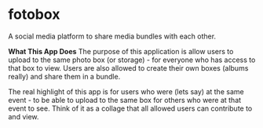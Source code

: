 # fotobox
A social media platform to share media bundles with each other.

**What This App Does**
The purpose of this application is allow users to upload to the same photo box (or storage) - for everyone who has access to that box to view. 
Users are also allowed to create their own boxes (albums really) and share them in a bundle.

The real highlight of this app is for users who were (lets say) at the same event - to be able to upload to the same box for others who were at that event to see. Think of it as a collage that all allowed users can contribute to and view.
